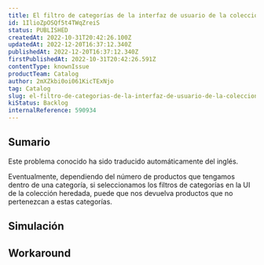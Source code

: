 ```yaml
---
title: El filtro de categorías de la interfaz de usuario de la colección heredada selecciona productos erróneamente en la colección.
id: 1IlioZpOSQf5t4TWqZreiS
status: PUBLISHED
createdAt: 2022-10-31T20:42:26.100Z
updatedAt: 2022-12-20T16:37:12.340Z
publishedAt: 2022-12-20T16:37:12.340Z
firstPublishedAt: 2022-10-31T20:42:26.591Z
contentType: knownIssue
productTeam: Catalog
author: 2mXZkbi0oi061KicTExNjo
tag: Catalog
slug: el-filtro-de-categorias-de-la-interfaz-de-usuario-de-la-coleccion-heredada-selecciona-productos-erroneamente-en-la-coleccion
kiStatus: Backlog
internalReference: 590934
---
```


## Sumario

<div class="alert alert-info">
  <p>Este problema conocido ha sido traducido automáticamente del inglés.</p>
</div>


Eventualmente, dependiendo del número de productos que tengamos dentro de una categoría, si seleccionamos los filtros de categorías en la UI de la colección heredada, puede que nos devuelva productos que no pertenezcan a estas categorías.


##

## Simulación



## Workaround



